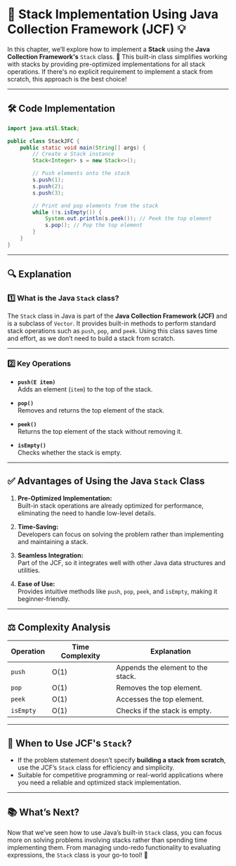 # 🌟 Stack Implementation Using Java Collection Framework (JCF) 💡

In this chapter, we’ll explore how to implement a **Stack** using the **Java Collection Framework's** `Stack` class. 🚀 This built-in class simplifies working with stacks by providing pre-optimized implementations for all stack operations. If there's no explicit requirement to implement a stack from scratch, this approach is the best choice!

---

## 🛠️ Code Implementation

```java
import java.util.Stack;

public class StackJFC {
    public static void main(String[] args) {
        // Create a Stack instance
        Stack<Integer> s = new Stack<>();

        // Push elements onto the stack
        s.push(1);
        s.push(2);
        s.push(3);

        // Print and pop elements from the stack
        while (!s.isEmpty()) {
            System.out.println(s.peek()); // Peek the top element
            s.pop(); // Pop the top element
        }
    }
}
```

---

## 🔍 Explanation

### 1️⃣ **What is the Java `Stack` class?**
The `Stack` class in Java is part of the **Java Collection Framework (JCF)** and is a subclass of `Vector`. It provides built-in methods to perform standard stack operations such as `push`, `pop`, and `peek`. Using this class saves time and effort, as we don’t need to build a stack from scratch.

---

### 2️⃣ **Key Operations**

- **`push(E item)`**  
  Adds an element (`item`) to the top of the stack.  

- **`pop()`**  
  Removes and returns the top element of the stack.  

- **`peek()`**  
  Returns the top element of the stack without removing it.  

- **`isEmpty()`**  
  Checks whether the stack is empty.  

---

## ✅ Advantages of Using the Java `Stack` Class

1. **Pre-Optimized Implementation:**  
   Built-in stack operations are already optimized for performance, eliminating the need to handle low-level details.

2. **Time-Saving:**  
   Developers can focus on solving the problem rather than implementing and maintaining a stack.

3. **Seamless Integration:**  
   Part of the JCF, so it integrates well with other Java data structures and utilities.

4. **Ease of Use:**  
   Provides intuitive methods like `push`, `pop`, `peek`, and `isEmpty`, making it beginner-friendly.

---

## ⚖️ Complexity Analysis

| **Operation** | **Time Complexity** | **Explanation**                    |
|---------------|----------------------|------------------------------------|
| `push`        | O(1)                 | Appends the element to the stack. |
| `pop`         | O(1)                 | Removes the top element.          |
| `peek`        | O(1)                 | Accesses the top element.         |
| `isEmpty`     | O(1)                 | Checks if the stack is empty.     |

---

## 🔗 When to Use JCF's `Stack`?

- If the problem statement doesn’t specify **building a stack from scratch**, use the JCF’s `Stack` class for efficiency and simplicity.
- Suitable for competitive programming or real-world applications where you need a reliable and optimized stack implementation.

---

## 📚 What’s Next?

Now that we’ve seen how to use Java’s built-in `Stack` class, you can focus more on solving problems involving stacks rather than spending time implementing them. From managing undo-redo functionality to evaluating expressions, the `Stack` class is your go-to tool! 🎉